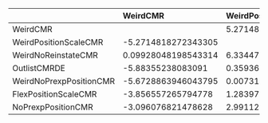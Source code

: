 |                         | WeirdCMR            | WeirdPositionScaleCMR   | WeirdNoReinstateCMR   | OutlistCMRDE         | WeirdNoPrexpPositionCMR   | FlexPositionScaleCMR   | NoPrexpPositionCMR   |
|:------------------------|:--------------------|:------------------------|:----------------------|:---------------------|:--------------------------|:-----------------------|:---------------------|
| WeirdCMR                |                     | 5.2714818272343305      | -0.09928048198543314  | 5.88355238083091     | 5.6728863946043795        | 3.856557265794778      | 3.096076821478628    |
| WeirdPositionScaleCMR   | -5.2714818272343305 |                         | -6.334471429289055    | -0.3593679376264795  | -0.007314267406885646     | -1.28397937954511      | -2.9911246810653953  |
| WeirdNoReinstateCMR     | 0.09928048198543314 | 6.334471429289055       |                       | 5.525734904933937    | 7.061236236822609         | 4.750717786254374      | 3.433345783978309    |
| OutlistCMRDE            | -5.88355238083091   | 0.3593679376264795      | -5.525734904933937    |                      | 0.37725097407975616       | -0.34103600367238945   | -2.4230887463375685  |
| WeirdNoPrexpPositionCMR | -5.6728863946043795 | 0.007314267406885646    | -7.061236236822609    | -0.37725097407975616 |                           | -0.7955278104644026    | -5.031358099931743   |
| FlexPositionScaleCMR    | -3.856557265794778  | 1.28397937954511        | -4.750717786254374    | 0.34103600367238945  | 0.7955278104644026        |                        | -1.827593899109209   |
| NoPrexpPositionCMR      | -3.096076821478628  | 2.9911246810653953      | -3.433345783978309    | 2.4230887463375685   | 5.031358099931743         | 1.827593899109209      |                      |
